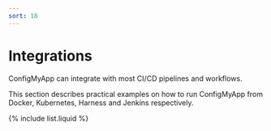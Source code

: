 ```yaml
---
sort: 18
---
```


# Integrations

ConfigMyApp can integrate with most CI/CD pipelines and workflows. 

This section describes practical examples on how to run ConfigMyApp from  Docker, Kubernetes, Harness and Jenkins respectively. 

{% include list.liquid %}
